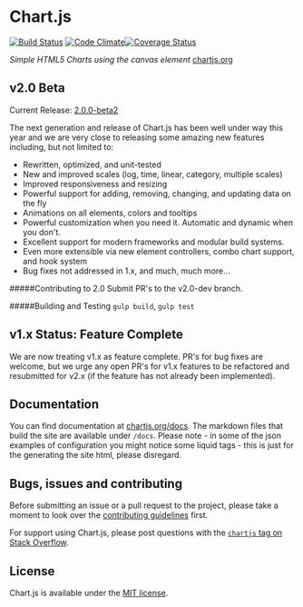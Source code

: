 # Chart.js 

[![Build Status](https://travis-ci.org/nnnick/Chart.js.svg?branch=v2.0-dev)](https://travis-ci.org/nnnick/Chart.js) [![Code Climate](https://codeclimate.com/github/nnnick/Chart.js/badges/gpa.svg)](https://codeclimate.com/github/nnnick/Chart.js)[![Coverage Status](https://coveralls.io/repos/nnnick/Chart.js/badge.svg?branch=v2.0-dev)](https://coveralls.io/r/nnncik/Chart.js?branch=v2.0-dev)



*Simple HTML5 Charts using the canvas element* [chartjs.org](http://www.chartjs.org)

## v2.0 Beta

Current Release: [2.0.0-beta2](https://github.com/nnnick/Chart.js/releases/tag/2.0.0-beta2)

The next generation and release of Chart.js has been well under way this year and we are very close to releasing some amazing new features including, but not limited to:
- Rewritten, optimized, and unit-tested
- New and improved scales (log, time, linear, category, multiple scales)
- Improved responsiveness and resizing
- Powerful support for adding, removing, changing, and updating data on the fly
- Animations on all elements, colors and tooltips
- Powerful customization when you need it. Automatic and dynamic when you don't.
- Excellent support for modern frameworks and modular build systems.
- Even more extensible via new element controllers, combo chart support, and hook system
- Bug fixes not addressed in 1.x, and much, much more...

#####Contributing to 2.0
Submit PR's to the v2.0-dev branch.

#####Building and Testing
`gulp build`, `gulp test`

## v1.x Status: Feature Complete
We are now treating v1.x as feature complete.  PR's for bug fixes are welcome, but we urge any open PR's for v1.x features to be refactored and resubmitted for v2.x (if the feature has not already been implemented).

## Documentation

You can find documentation at [chartjs.org/docs](http://www.chartjs.org/docs/). The markdown files that build the site are available under `/docs`. Please note - in some of the json examples of configuration you might notice some liquid tags - this is just for the generating the site html, please disregard.

## Bugs, issues and contributing

Before submitting an issue or a pull request to the project, please take a moment to look over the [contributing guidelines](https://github.com/nnnick/Chart.js/blob/master/CONTRIBUTING.md) first.

For support using Chart.js, please post questions with the [`chartjs` tag on Stack Overflow](http://stackoverflow.com/questions/tagged/chartjs).

## License

Chart.js is available under the [MIT license](http://opensource.org/licenses/MIT).
